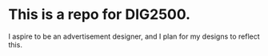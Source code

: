 # This is a repo for DIG2500.
I aspire to be an advertisement designer, and I plan for my designs to reflect this.
